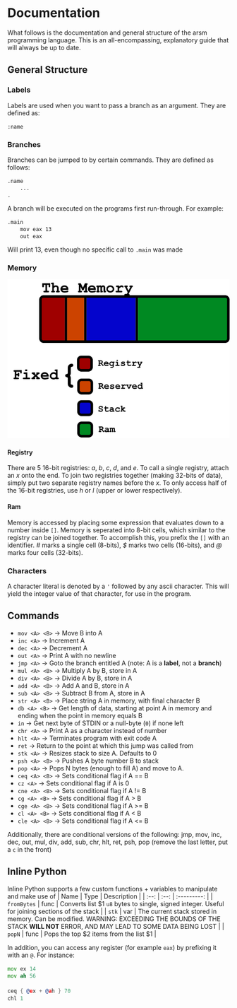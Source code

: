 # Documentation
What follows is the documentation and general structure of the arsm programming language. This is an all-encompassing, explanatory guide that will always be up to date.

## General Structure
### Labels
Labels are used when you want to pass a branch as an argument. They are defined as:
```
:name
```
### Branches
Branches can be jumped to by certain commands. They are defined as follows:
```
.name
    ...
.
```
A branch will be executed on the programs first run-through. For example:
```
.main
    mov eax 13
    out eax
```
Will print 13, even though no specific call to `.main` was made
### Memory
![The memory layout](https://raw.githubusercontent.com/ZippyMagician/arsm/master/etc/arsm_memory.png)
#### Registry
There are 5 16-bit registries: *a*, *b*, *c*, *d*, and *e*. To call a single registry, attach an *x* onto the end. To join two registries together (making 32-bits of data), simply put two separate registry names before the *x*. To only access half of the 16-bit registries, use *h* or *l* (upper or lower respectively).
#### Ram
Memory is accessed by placing some expression that evaluates down to a number inside `[]`. Memory is seperated into 8-bit cells, which similar to the registry can be joined together. To accomplish this, you prefix the `[]` with an identifier. *#* marks a single cell (8-bits), *$* marks two cells (16-bits), and *@* marks four cells (32-bits).
### Characters
A character literal is denoted by a `'` followed by any ascii character. This will yield the integer value of that character, for use in the program.
## Commands
* `mov <A> <B>` -> Move B into A
* `inc <A>` -> Increment A
* `dec <A>` -> Decrement A
* `out <A>` -> Print A with no newline
* `jmp <A>` -> Goto the branch entitled A (note: A is a **label**, not a **branch**)
* `mul <A> <B>` -> Multiply A by B, store in A
* `div <A> <B>` -> Divide A by B, store in A
* `add <A> <B>` -> Add A and B, store in A
* `sub <A> <B>` -> Subtract B from A, store in A
* `str <A> <B>` -> Place string A in memory, with final character B
* `db <A> <B>` -> Get length of data, starting at point A in memory and ending when the point in memory equals B
* `in` -> Get next byte of STDIN or a null-byte (`0`) if none left
* `chr <A>` -> Print A as a character instead of number
* `hlt <A>` -> Terminates program with exit code A
* `ret` -> Return to the point at which this jump was called from
* `stk <A>` -> Resizes stack to size A. Defaults to 0
* `psh <A> <B>` -> Pushes A byte number B to stack
* `pop <A>` -> Pops N bytes (enough to fill A) and move to A.
* `ceq <A> <B>` -> Sets conditional flag if A == B
* `cz <A>` -> Sets conditional flag if A is 0
* `cne <A> <B>` -> Sets conditional flag if A != B
* `cg <A> <B>` -> Sets conditional flag if A > B
* `cge <A> <B>` -> Sets conditional flag if A >= B
* `cl <A> <B>` -> Sets conditional flag if A < B
* `cle <A> <B>` -> Sets conditional flag if A <= B

Additionally, there are conditional versions of the following:
jmp, mov, inc, dec, out, mul, div, add, sub, chr, hlt, ret, psh, pop (remove the last letter, put a `c` in the front)
## Inline Python
Inline Python supports a few custom functions + variables to manipulate and make use of
| Name | Type | Description |
| :--: | :--: | :---------: |
| `fromBytes` | func | Converts list $1 `u8` bytes to single, signed integer. Useful for joining sections of the stack |
| `stk` | var | The current stack stored in memory. Can be modified. WARNING: EXCEEDING THE BOUNDS OF THE STACK **WILL NOT** ERROR, AND MAY LEAD TO SOME DATA BEING LOST |
| `popN` | func | Pops the top $2 items from the list $1 |

In addition, you can access any register (for example `eax`) by prefixing it with an `@`. For instance:
```asm
mov ex 14
mov ah 56

ceq { @ex + @ah } 70
chl 1
```